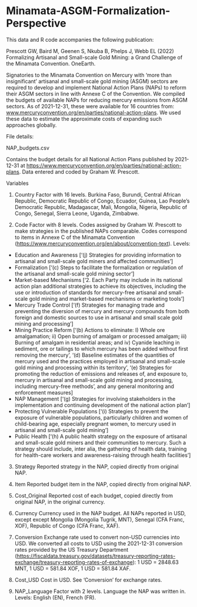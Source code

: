 # Minamata-ASGM-Formalization-Perspective

This data and R code accompanies the following publication:

Prescott GW, Baird M, Geenen S, Nkuba B, Phelps J, Webb EL (2022) Formalizing Artisanal and Small-scale Gold Mining: a Grand Challenge of the Minamata Convention. OneEarth. 

Signatories to the Minamata Convention on Mercury with ‘more than insignificant’ artisanal and small-scale gold mining (ASGM) sectors are required to develop and implement National Action Plans (NAPs) to reform their ASGM sectors in line with Annexe C of the Convention. We compiled the budgets of available NAPs for reducing mercury emissions from ASGM sectors. As of 2021-12-31, these were available for 16 countries from: www.mercuryconvention.org/en/parties/national-action-plans. We used these data to estimate the approximate costs of expanding such approaches globally. 

File details:

NAP_budgets.csv 

Contains the budget details for all National Action Plans published by 2021-12-31 at https://www.mercuryconvention.org/en/parties/national-action-plans. Data entered and coded by Graham W. Prescott. 

Variables

1. Country
Factor with 16 levels. Burkina Faso, Burundi, Central African Republic, Democratic Republic of Congo, Ecuador, Guinea, Lao People’s Democratic Republic, Madagascar, Mali, Mongolia, Nigeria, Republic of Congo, Senegal, Sierra Leone, Uganda, Zimbabwe. 

2. Code
Factor with 8 levels. Codes assigned by Graham W. Prescott to make strategies in the published NAPs comparable. Codes correspond to items in Annexe C of the Minamata Convention (https://www.mercuryconvention.org/en/about/convention-text). 
Levels: 
- Education and Awareness [‘(j) Strategies for providing information to artisanal and small-scale gold miners and affected communities’]
- Formalization [‘(c) Steps to facilitate the formalization or regulation of the artisanal and small-scale gold mining sector’]
- Market-based Mechanisms [‘2. Each Party may include in its national action plan additional strategies to achieve its objectives, including the use or introduction of standards for mercury-free artisanal and small-scale gold mining and market-based mechanisms or marketing tools’]
- Mercury Trade Control [‘(f) Strategies for managing trade and preventing the diversion of mercury and mercury compounds from both foreign and domestic sources to use in artisanal and small scale gold mining and processing’]
- Mining Practice Reform [‘(b) Actions to eliminate: I) Whole ore amalgamation; ii) Open burning of amalgam or processed amalgam; iii) Burning of amalgam in residential areas; and iv) Cyanide leaching in sediment, ore or tailings to which mercury has been added without first removing the mercury’, ‘(d) Baseline estimates of the quantities of mercury used and the practices employed in artisanal and small-scale gold mining and processing within its territory’, ‘(e) Strategies for promoting the reduction of emissions and releases of, and exposure to, mercury in artisanal and small-scale gold mining and processing, including mercury-free methods’, and any general monitoring and enforcement measures]
- NAP Management [‘(g) Strategies for involving stakeholders in the implementation and continuing development of the national action plan’]
- Protecting Vulnerable Populations [‘(i) Strategies to prevent the exposure of vulnerable populations, particularly children and women of child-bearing age, especially pregnant women, to mercury used in artisanal and small-scale gold mining’]
- Public Health [‘(h) A public health strategy on the exposure of artisanal and small-scale gold miners and their communities to mercury. Such a strategy should include, inter alia, the gathering of health data, training for health-care workers and awareness-raising through health facilities’]

3. Strategy
Reported strategy in the NAP, copied directly from original NAP. 

4. Item
Reported budget item in the NAP, copied directly from original NAP.

5. Cost_Original
Reported cost of each budget, copied directly from original NAP, in the original currency. 

6. Currency
Currency used in the NAP budget. All NAPs reported in USD, except except Mongolia (Mongolia Tugrik, MNT), Senegal (CFA Franc, XOF), Republic of Congo (CFA Franc, XAF). 

7. Conversion
Exchange rate used to convert non-USD currencies into USD. We converted all costs to USD using the 2021-12-31 conversion rates provided by the US Treasury Department (https://fiscaldata.treasury.gov/datasets/treasury-reporting-rates-exchange/treasury-reporting-rates-of-exchange): 1 USD = 2848.63 MNT, 1 USD = 581.84 XOF, 1 USD = 581.84 XAF. 

8. Cost_USD
Cost in USD. See ‘Conversion’ for exchange rates. 

9. NAP_Language 
Factor with 2 levels. Language the NAP was written in. Levels: English (EN), French (FR). 

